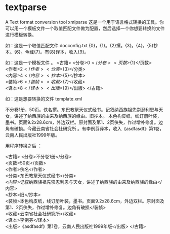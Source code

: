 # textparse
A Text format conversion tool
xmlparse
这是一个用于语言格式转换的工具。你可以用一个模板文件一个取值匹配文件做为配置，然后选择一个你想要转换的文件进行模板转换。

如：这是一个取值匹配文件 docconfig.txt {0}，{1}。{2}撰。{3}。{4}。{5}抄本。{6}。今藏{7}。有{8}译本，收入{9}。

如：这是一个模板文件 。 
<古籍> 
  <分卷>${0}</分卷>  
  <页数>${1}</页数>  
  <作者>${2}</作者>  
  <分类>${3}</分类>  
  <内容>${4}</内容>  
  <抄本>${5}</抄本>  
  <装帧>${6}</装帧>  
  <收藏>${7}</收藏>  
  <译本>${8}</译本>  
  <出版>${9}</出版> 
</古籍>

如：这是想要转换的文件 template.xml

不分卷1册，50页。佚名撰。东巴教祭天仪式经书。记叙纳西族祖先崇忍利恩与天女，讲述了纳西族的由来及纳西族的缘由。旧抄本。 本色构皮纸，线订册叶装，墨书。页面9.2x28.6cm，外边双栏。原封面及第1、2页佚失，作过增补修复。边角有破损。今藏云南省社会社研究所 。有李例芬译本，收入《asdfasdf》第1卷，云南人民出版社1999年版。

用程序转换之后 ： 
<?xml version="1.0" encoding="utf-8"?>

<古籍> 
  <分卷>不分卷1册</分卷>  
  <页数>50页</页数>  
  <作者>佚名</作者>  
  <分类>东巴教祭天仪式经书</分类>  
  <内容>记叙纳西族祖先崇忍利恩与天女，讲述了纳西族的由来及纳西族的缘由</内容>  
  <抄本>旧</抄本>  
  <装帧>本色构皮纸，线订册叶装，墨书。页面9.2x28.6cm，外边双栏。原封面及第1、2页佚失，作过增补修复。边角有破损</装帧>  
  <收藏>云南省社会社研究所</收藏>  
  <译本>李例芬</译本>  
  <出版>《asdfasdf》第1卷，云南人民出版社1999年版</出版> 
</古籍>

